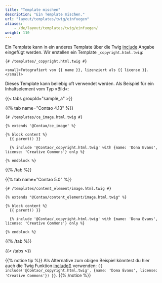 ```yaml
---
title: "Template mischen"
description: "Ein Template mischen."
url: "layout/templates/twig/einfuegen"
aliases:
    - /de/layout/templates/twig/einfuegen/
weight: 110
---
```



Ein Template kann in ein anderes Template über die Twig [include](https://twig.symfony.com/doc/3.x/tags/include.html) Angabe eingefügt werden. 
Wir erstellen ein Template `_copyright.html.twig`:

```twig
{# /templates/_copyright.html.twig #}

<small>Fotografiert von {{ name }}, lizenziert als {{ license }}.</small>
```

Dieses Template kann beliebig oft verwendet werden. Als Beispiel für ein Inhaltselement vom Typ »Bild«:


{{< tabs groupId="sample_a" >}}

{{% tab name="Contao 4.13" %}}

```twig
{# /templates/ce_image.html.twig #}

{% extends '@Contao/ce_image' %}

{% block content %}
  {{ parent() }}
  
  {% include '@Contao/_copyright.html.twig' with {name: 'Dona Evans', license: 'Creative Commons'} only %}

{% endblock %}
```

{{% /tab %}}

{{% tab name="Contao 5.0" %}}

```twig
{# /templates/content_element/image.html.twig #}

{% extends "@Contao/content_element/image.html.twig" %}

{% block content %}
  {{ parent() }}
  
  {% include '@Contao/_copyright.html.twig' with {name: 'Dona Evans', license: 'Creative Commons'} only %}

{% endblock %}
```

{{% /tab %}}

{{< /tabs >}}

{{% notice tip %}}
Als Alternative zum obigen Beispiel könntest du hier auch die Twig Funktion [include()](https://twig.symfony.com/doc/3.x/functions/include.html) 
verwenden: `{{ include('@Contao/_copyright.html.twig', {name: 'Dona Evans', license: 'Creative Commons'}) }}`.
{{% /notice %}}